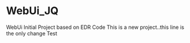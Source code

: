 # WebUi_JQ
WebUi Initial Project based on EDR Code
This is a new project..this line is the only change
Test
